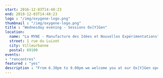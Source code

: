 ```yaml
---
start: 2016-12-03T14:48:23
end: 2019-12-03T14:48:23
logo : "/img/oxygene-logo.png"
thumbnail : "/img/oxygene-logo.png"
title : "Wednesday evening - Sessions Ox[Y]Gen"
location:
  name: "La MYNE - Manufacture des Idées et Nouvelles Expérimentations"
  street: 1 rue du Luizet
  city: Villeurbanne
  postal: 69100
events: 
- "rencontres"
featured : "yes"
description : "From 6.30pm to 9.00pm we welcome you at our Ox[Y]Gen open sessions at la MYNE's place. You will always find someone."
---
```

